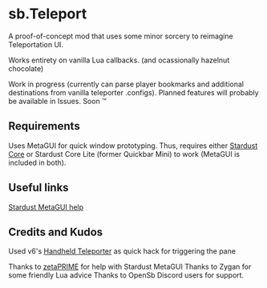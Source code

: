 # sb.Teleport

A proof-of-concept mod that uses some minor sorcery to reimagine Teleportation UI.

Works entirety on vanilla Lua callbacks.
(and ocassionally hazelnut chocolate)

Work in progress (currently can parse player bookmarks and additional destinations from vanilla teleporter .configs). Planned features will probably be available in Issues. Soon :tm:

## Requirements

Uses MetaGUI for quick window prototyping. Thus, requires either [Stardust Core](https://github.com/zetaPRIME/sb.StardustSuite) or Stardust Core Lite (former Quickbar Mini) to work (MetaGUI is included in both).

## Useful links

[Stardust MetaGUI help](https://github.com/zetaPRIME/sb.StardustSuite/tree/master/StardustLib/sys/metagui)

## Credits and Kudos

Used v6's [Handheld Teleporter](https://steamcommunity.com/workshop/filedetails/?id=751199367) as quick hack for triggering the pane

Thanks to [zetaPRIME](https://github.com/zetaPRIME) for help with Stardust MetaGUI
Thanks to Zygan for some friendly Lua advice
Thanks to OpenSb Discord users for support.